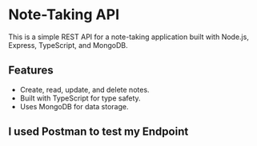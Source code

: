 # Note-Taking API

This is a simple REST API for a note-taking application built with Node.js, Express, TypeScript, and MongoDB.

## Features

- Create, read, update, and delete notes.
- Built with TypeScript for type safety.
- Uses MongoDB for data storage.

## I used Postman to test my Endpoint
